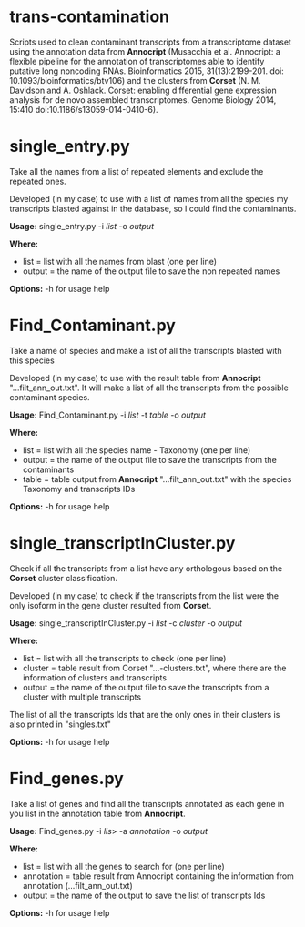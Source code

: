 # trans-contamination
Scripts used to clean contaminant transcripts from a transcriptome dataset using the annotation data from **Annocript** (Musacchia et al. Annocript: a flexible pipeline for the annotation of transcriptomes able to identify putative long noncoding RNAs. Bioinformatics 2015, 31(13):2199-201. doi: 10.1093/bioinformatics/btv106) and the clusters from **Corset** (N. M. Davidson and A. Oshlack. Corset: enabling differential gene expression analysis for de novo assembled transcriptomes. Genome Biology 2014, 15:410  doi:10.1186/s13059-014-0410-6).


# single_entry.py

Take all the names from a list of repeated elements and exclude the repeated ones.

Developed (in my case) to use with a list of names from all the species my transcripts 
blasted against in the database, so I could find the contaminants.

**Usage:** 
single_entry.py -i *list* -o *output*

**Where:** 
- list = list with all the names from blast (one per line)
- output = the name of the output file to save the non repeated names

**Options:**
-h for usage help


# Find_Contaminant.py

Take a name of species and make a list of all the transcripts blasted with this species

Developed (in my case) to use with the result table from **Annocript** "...filt_ann_out.txt". 
It will make a list of all the transcripts from the possible contaminant species.

**Usage:**
Find_Contaminant.py -i *list* -t *table* -o *output*

**Where:** 
- list = list with all the species name - Taxonomy (one per line)
- output = the name of the output file to save the transcripts from the contaminants
- table = table output from **Annocript** "...filt_ann_out.txt" with the species Taxonomy and transcripts IDs

**Options:** 
-h for usage help


# single_transcriptInCluster.py

Check if all the transcripts from a list have any orthologous based on the **Corset** cluster classification.

Developed (in my case) to check if the transcripts from the list were the only isoform in the gene
cluster resulted from **Corset**. 

**Usage:**
single_transcriptInCluster.py -i *list* -c *cluster* -o *output*

**Where:** 
- list = list with all the transcripts to check (one per line)
- cluster = table result from Corset "...-clusters.txt", where there are the information of clusters and transcripts
- output = the name of the output file to save the transcripts from a cluster with multiple transcripts

The list of all the transcripts Ids that are the only ones in their clusters is also printed in "singles.txt"

**Options:**
-h for usage help

# Find_genes.py

Take a list of genes and find all the transcripts annotated as each gene in you list in the annotation table from **Annocript**.

**Usage:**
Find_genes.py -i *lis*> -a *annotation* -o *output*

**Where:** 
- list = list with all the genes to search for (one per line)
- annotation = table result from Annocript containing the information from annotation (...filt_ann_out.txt)
- output = the name of the output to save the list of transcripts Ids

**Options:**
-h for usage help

